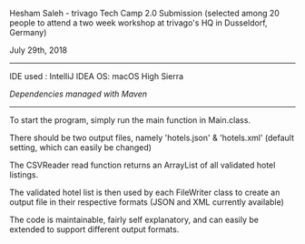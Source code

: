 Hesham Saleh - trivago Tech Camp 2.0 Submission (selected among 20 people to attend a two week workshop at trivago's HQ in Dusseldorf, Germany)

July 29th, 2018
__________________________________

IDE used : IntelliJ IDEA
OS: macOS High Sierra

*Dependencies managed with Maven*
__________________________________

To start the program, simply run the main function in Main.class.

There should be two output files, namely 'hotels.json' & 'hotels.xml' (default setting, which can easily be changed)

The CSVReader read function returns an ArrayList of all validated hotel listings.

The validated hotel list is then used by each FileWriter class to create an output file in their respective formats (JSON and XML currently available)

The code is maintainable, fairly self explanatory, and can easily be extended to support different output formats.

